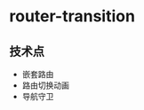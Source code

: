 <!--
 * @Author: luoxi
 * @LastEditTime: 2022-07-09 22:45:24
 * @LastEditors: your name
 * @Description: 
-->

# router-transition

## 技术点
- 嵌套路由
- 路由切换动画
- 导航守卫
